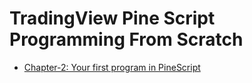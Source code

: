 # TradingView Pine Script Programming From Scratch

* [Chapter-2: Your first program in PineScript](Quant/TVPSPFS/chapter02.md)